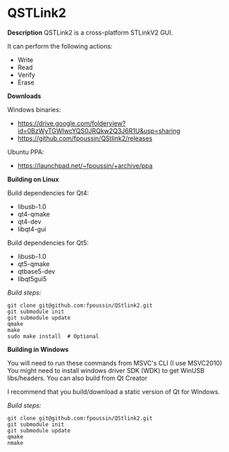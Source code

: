 **QSTLink2**
========

**Description**
QSTLink2 is a cross-platform STLinkV2 GUI.

It can perform the following actions:
 - Write
 - Read
 - Verify
 - Erase

**Downloads**

Windows binaries:  
 - https://drive.google.com/folderview?id=0BzWyTGWIwcYQS0JRQkw2Q3J6R1U&usp=sharing 
 - https://github.com/fpoussin/QStlink2/releases  

Ubuntu PPA: 
 - https://launchpad.net/~fpoussin/+archive/ppa  

**Building on Linux**

Build dependencies for Qt4:
 - libusb-1.0
 - qt4-qmake
 - qt4-dev
 - libqt4-gui

Build dependencies for Qt5:
 - libusb-1.0
 - qt5-qmake
 - qtbase5-dev
 - libqt5gui5
 
*Build steps:*

    git clone git@github.com:fpoussin/QStlink2.git
    git submodule init
    git submodule update
    qmake
    make
    sudo make install  # Optional


**Building in Windows**

You will need to run these commands from MSVC's CLI (I use MSVC2010)
You might need to install windows driver SDK (WDK) to get WinUSB libs/headers.
You can also build from Qt Creator

I recommend that you build/download a static version of Qt for Windows.

*Build steps:*

    git clone git@github.com:fpoussin/QStlink2.git
    git submodule init
    git submodule update
    qmake
    nmake

